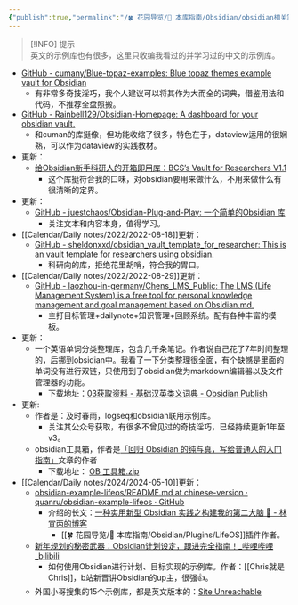 ```yaml
---
{"publish":true,"permalink":"/🍀 花园导览/🧰 本库指南/Obsidian/obsidian相关笔记/obsidian开箱即用示例库.md","title":"obsidian开箱即用示例库","created":"2022-06-29","modified":"2023-03-14","published":"2025-07-07T17:10:24.360+08:00","cssclasses":""}
---
```



>[!INFO] 提示  
> 英文的示例库也有很多，这里只收编我看过的并学习过的中文的示例库。

- [GitHub - cumany/Blue-topaz-examples: Blue topaz themes example vault for Obsidian](https://github.com/cumany/Blue-topaz-examples)
	- 有非常多奇技淫巧，我个人建议可以将其作为大而全的词典，借鉴用法和代码，不推荐全盘照搬。
- [GitHub - Rainbell129/Obsidian-Homepage: A dashboard for your obsidian vault.](https://github.com/Rainbell129/Obsidian-Homepage)
	- 和cuman的库挺像，但功能收缩了很多，特色在于，dataview运用的很娴熟，可以作为dataview的实践教材。
- 更新：
	- [给Obsidian新手科研人的开箱即用库：BCS’s Vault for Researchers V1.1](https://forum-zh.obsidian.md/t/topic/8114)
		- 这个库挺符合我的口味，对obsidian要用来做什么，不用来做什么有很清晰的定界。
- 更新：
	- [GitHub - juestchaos/Obsidian-Plug-and-Play: 一个简单的Obsidian 库](https://github.com/juestchaos/Obsidian-Plug-and-Play)
		- 关注文本和内容本身，值得学习。
- [[Calendar/Daily notes/2022/2022-08-18]]更新：
	- [GitHub - sheldonxxd/obsidian_vault_template_for_researcher: This is an vault template for researchers using obsidian.](https://github.com/sheldonxxd/obsidian_vault_template_for_researcher)
		- 科研向的库，拒绝花里胡哨，符合我的胃口。
- [[Calendar/Daily notes/2022/2022-08-29]]更新：
	- [GitHub - laozhou-in-germany/Chens_LMS_Public: The LMS (Life Management System) is a free tool for personal knowledge management and goal management based on Obsidian.md.](https://github.com/laozhou-in-germany/Chens_LMS_Public)
		- 主打目标管理+dailynote+知识管理+回顾系统。配有各种丰富的模板。
- 更新：
	- 一个英语单词分类整理库，包含几千条笔记。作者说自己花了7年时间整理的，后挪到obsidian中。我看了一下分类整理很全面，有个缺憾是里面的单词没有进行双链，只使用到了obsidian做为markdown编辑器以及文件管理器的功能。
		- 下载地址：[03获取资料 - 基础汉英类义词典 - Obsidian Publish](https://publish.obsidian.md/thesaurus/%E8%8B%B1%E8%AF%AD%E8%AF%8D%E4%B9%89%E5%88%86%E7%B1%BB%E6%95%B0%E6%8D%AE%E5%BA%93%EF%BC%88%E5%A4%A7%E5%AD%A6%E7%89%88%EF%BC%89/0%E6%9C%AC%E8%B5%84%E6%96%99%E5%BA%93%E5%9F%BA%E6%9C%AC%E4%BF%A1%E6%81%AF/03%E8%8E%B7%E5%8F%96%E8%B5%84%E6%96%99)
- 更新:
	- 作者是：及时春雨，logseq和obsidian联用示例库。
		- 关注其公众号获取，有很多不曾见过的奇技淫巧，已经持续更新1年至v3。
	- obsidian工具箱，作者是[「回归 Obsidian 的纯与真，写给普通人的入门指南」](https://sspai.com/post/72697)文章的作者
		- 下载地址： [OB 工具箱.zip](https://www.jianguoyun.com/p/DejxOSUQkdv8Bhjrja8E)
- [[Calendar/Daily notes/2024/2024-05-10]]更新：
	- [obsidian-example-lifeos/README.md at chinese-version · quanru/obsidian-example-lifeos · GitHub](https://github.com/quanru/obsidian-example-LifeOS/blob/chinese-version/README.md)
		- 介绍的长文：[一种实用新型 Obsidian 实践之构建我的第二大脑 🧠 - 林宜丙的博客](https://quanru.github.io/2023/06/18/%E4%B8%80%E7%A7%8D%E5%AE%9E%E7%94%A8%E6%96%B0%E5%9E%8B%20Obsidian%20%E5%AE%9E%E8%B7%B5%E4%B9%8B%E6%9E%84%E5%BB%BA%E6%88%91%E7%9A%84%E7%AC%AC%E4%BA%8C%E5%A4%A7%E8%84%91%20%F0%9F%A7%A0/)
			- [[🍀 花园导览/🧰 本库指南/Obsidian/Plugins/LifeOS]]插件作者。
	- [新年规划的秘密武器：Obsidian计划设定，跟进完全指南！\_哔哩哔哩\_bilibili](https://www.bilibili.com/video/BV1Gu4y1G7Yy/?vd_source=c16ee9cfb2023d2af8428dbfe604b72f)
		- 如何使用Obsidian进行计划、目标实现的示例库。作者：[[Chris就是Chris]]，b站新晋讲Obsidian的up主，很强👍。
	- 外国小哥搜集的15个示例库，都是英文版本的：[Site Unreachable](https://amerpie.lol/2024/05/13/example-obsidian-vaults.html)